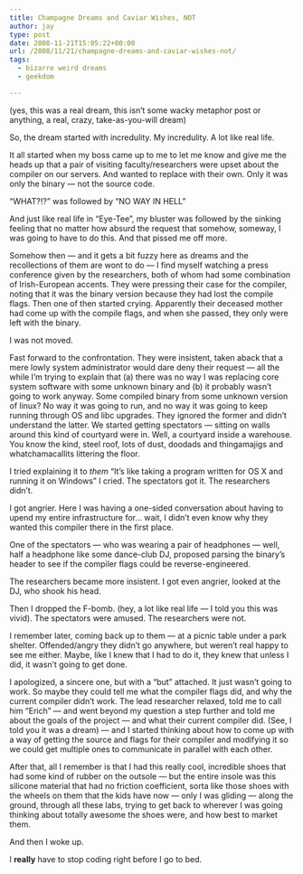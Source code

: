 ```yaml
---
title: Champagne Dreams and Caviar Wishes, NOT
author: jay
type: post
date: 2008-11-21T15:05:22+00:00
url: /2008/11/21/champagne-dreams-and-caviar-wishes-not/
tags:
  - bizarre weird dreams
  - geekdom

---
```

(yes, this was a real dream, this isn’t some wacky metaphor post or anything, a real, crazy, take-as-you-will dream)

So, the dream started with incredulity. My incredulity. A lot like real life.

It all started when my boss came up to me to let me know and give me the heads up that a pair of visiting faculty/researchers were upset about the compiler on our servers. And wanted to replace with their own. Only it was only the binary — not the source code.

“WHAT?!?” was followed by “NO WAY IN HELL”

And just like real life in “Eye-Tee”, my bluster was followed by the sinking feeling that no matter how absurd the request that somehow, someway, I was going to have to do this. And that pissed me off more.

Somehow then — and it gets a bit fuzzy here as dreams and the recollections of them are wont to do — I find myself watching a press conference given by the researchers, both of whom had some combination of Irish-European accents. They were pressing their case for the compiler, noting that it was the binary version because they had lost the compile flags. Then one of then started crying. Apparently their deceased mother had come up with the compile flags, and when she passed, they only were left with the binary.

I was not moved.

Fast forward to the confrontation. They were insistent, taken aback that a mere lowly system administrator would dare deny their request — all the while I’m trying to explain that (a) there was no way I was replacing core system software with some unknown binary and (b) it probably wasn’t going to work anyway. Some compiled binary from some unknown version of linux? No way it was going to run, and no way it was going to keep running through OS and libc upgrades. They ignored the former and didn’t understand the latter. We started getting spectators — sitting on walls around this kind of courtyard were in. Well, a courtyard inside a warehouse. You know the kind, steel roof, lots of dust, doodads and thingamajigs and whatchamacallits littering the floor.

I tried explaining it to _them_ “It’s like taking a program written for OS X and running it on Windows” I cried. The spectators got it. The researchers didn’t.

I got angrier. Here I was having a one-sided conversation about having to upend my entire infrastructure for… wait, I didn’t even know why they wanted this compiler there in the first place.

One of the spectators — who was wearing a pair of headphones — well, half a headphone like some dance-club DJ, proposed parsing the binary’s header to see if the compiler flags could be reverse-engineered.

The researchers became more insistent. I got even angrier, looked at the DJ, who shook his head.

Then I dropped the F-bomb. (hey, a lot like real life — I told you this was vivid). The spectators were amused. The researchers were not.

I remember later, coming back up to them — at a picnic table under a park shelter. Offended/angry they didn’t go anywhere, but weren’t real happy to see me either. Maybe, like I knew that I had to do it, they knew that unless I did, it wasn’t going to get done.

I apologized, a sincere one, but with a “but” attached. It just wasn’t going to work. So maybe they could tell me what the compiler flags did, and why the current compiler didn’t work. The lead researcher relaxed, told me to call him “Erich” — and went beyond my question a step further and told me about the goals of the project — and what their current compiler did. (See, I told you it was a dream) — and I started thinking about how to come up with a way of getting the source and flags for their compiler and modifying it so we could get multiple ones to communicate in parallel with each other.

After that, all I remember is that I had this really cool, incredible shoes that had some kind of rubber on the outsole — but the entire insole was this silicone material that had no friction coefficient, sorta like those shoes with the wheels on them that the kids have now — only I was gliding — along the ground, through all these labs, trying to get back to wherever I was going thinking about totally awesome the shoes were, and how best to market them.

And then I woke up.

I **really** have to stop coding right before I go to bed.